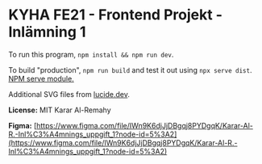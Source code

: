 # KYHA FE21 - Frontend Projekt - Inlämning 1

To run this program, `npm install && npm run dev`.

To build "production", `npm run build` and test it out using `npx serve dist`. [NPM serve module.](https://www.npmjs.com/package/serve)

Additional SVG files from [lucide.dev](https://lucide.dev/).

**License:** MIT Karar Al-Remahy

**Figma:** [https://www.figma.com/file/IWn9K6djJjDBgqj8PYDgqK/Karar-Al-R.-Inl%C3%A4mnings_uppgift_1?node-id=5%3A2](https://www.figma.com/file/IWn9K6djJjDBgqj8PYDgqK/Karar-Al-R.-Inl%C3%A4mnings_uppgift_1?node-id=5%3A2)

